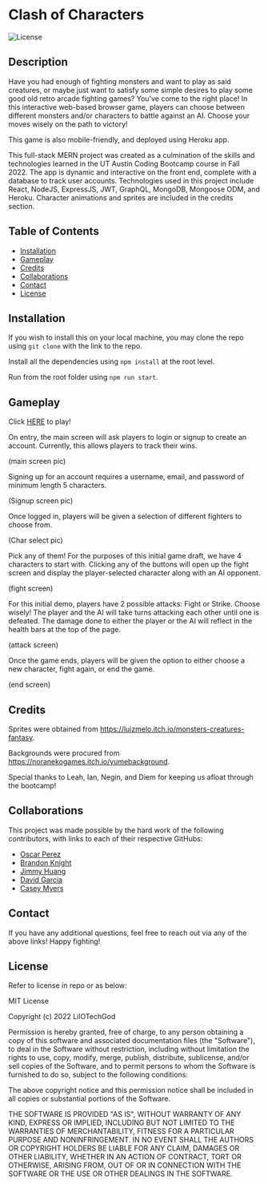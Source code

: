 # Clash of Characters
![License](https://img.shields.io/badge/License-MIT-blue)

## Description
Have you had enough of fighting monsters and want to play as said creatures, or maybe just want to satisfy some simple desires to play some good old retro arcade fighting games? You've come to the right place! In this interactive web-based browser game, players can choose between different monsters and/or characters to battle against an AI. Choose your moves wisely on the path to victory!

This game is also mobile-friendly, and deployed using Heroku app.

This full-stack MERN project was created as a culmination of the skills and technologies learned in the UT Austin Coding Bootcamp course in Fall 2022. The app is dynamic and interactive on the front end, complete with a database to track user accounts. Technologies used in this project include React, NodeJS, ExpressJS, JWT, GraphQL, MongoDB, Mongoose ODM, and Heroku. Character animations and sprites are included in the credits section.

## Table of Contents
* [Installation](#installation)
* [Gameplay](#gameplay)
* [Credits](#credits)
* [Collaborations](#collaborations)
* [Contact](#contact)
* [License](#license)

## Installation
If you wish to install this on your local machine, you may clone the repo using `git clone` with the link to the repo. 

Install all the dependencies using `npm install` at the root level. 

Run from the root folder using `npm run start`.

## Gameplay

Click [HERE](google.com) to play!

On entry, the main screen will ask players to login or signup to create an account. Currently, this allows players to track their wins.

(main screen pic)

Signing up for an account requires a username, email, and password of minimum length 5 characters.

(Signup screen pic)

Once logged in, players will be given a selection of different fighters to choose from.

(Char select pic)

Pick any of them! For the purposes of this initial game draft, we have 4 characters to start with.
Clicking any of the buttons will open up the fight screen and display the player-selected character along with an AI opponent.

(fight screen)

For this initial demo, players have 2 possible attacks: Fight or Strike. Choose wisely! The player and the AI will take turns attacking each other until one is defeated. The damage done to either the player or the AI will reflect in the health bars at the top of the page.

(attack screen)

Once the game ends, players will be given the option to either choose a new character, fight again, or end the game.

(end screen)

## Credits
Sprites were obtained from https://luizmelo.itch.io/monsters-creatures-fantasy. 

Backgrounds were procured from https://noranekogames.itch.io/yumebackground. 

Special thanks to Leah, Ian, Negin, and Diem for keeping us afloat through the bootcamp!

## Collaborations
This project was made possible by the hard work of the following contributors, with links to each of their respective GitHubs:

* [Oscar Perez](github.com/LilOTechGod)
* [Brandon Knight](github.com/blksmk8483)
* [Jimmy Huang](github.com/jimmehhuang)
* [David Garcia](github.com/parradavid300)
* [Casey Myers](github.com/BriefCasey)

## Contact
If you have any additional questions, feel free to reach out via any of the above links! Happy fighting!

## License
Refer to license in repo or as below:

MIT License

Copyright (c) 2022 LilOTechGod

Permission is hereby granted, free of charge, to any person obtaining a copy of this software and associated documentation files (the "Software"), to deal in the Software without restriction, including without limitation the rights to use, copy, modify, merge, publish, distribute, sublicense, and/or sell copies of the Software, and to permit persons to whom the Software is furnished to do so, subject to the following conditions:

The above copyright notice and this permission notice shall be included in all copies or substantial portions of the Software.

THE SOFTWARE IS PROVIDED "AS IS", WITHOUT WARRANTY OF ANY KIND, EXPRESS OR IMPLIED, INCLUDING BUT NOT LIMITED TO THE WARRANTIES OF MERCHANTABILITY, FITNESS FOR A PARTICULAR PURPOSE AND NONINFRINGEMENT. IN NO EVENT SHALL THE AUTHORS OR COPYRIGHT HOLDERS BE LIABLE FOR ANY CLAIM, DAMAGES OR OTHER LIABILITY, WHETHER IN AN ACTION OF CONTRACT, TORT OR OTHERWISE, ARISING FROM, OUT OF OR IN CONNECTION WITH THE SOFTWARE OR THE USE OR OTHER DEALINGS IN THE SOFTWARE.
